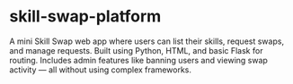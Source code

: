 # skill-swap-platform
A mini Skill Swap web app where users can list their skills, request swaps, and manage requests. Built using Python, HTML, and basic Flask for routing. Includes admin features like banning users and viewing swap activity — all without using complex frameworks.
